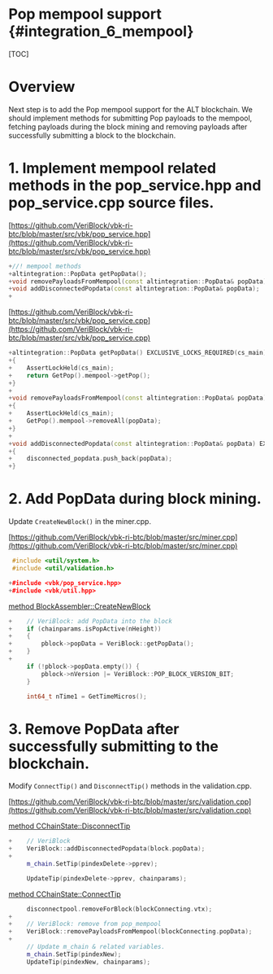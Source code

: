 # Pop mempool support {#integration_6_mempool}

[TOC]

# Overview

Next step is to add the Pop mempool support for the ALT blockchain. We should implement methods for submitting Pop payloads to the mempool, fetching payloads during the block mining and removing payloads after successfully submitting a block to the blockchain.
          
# 1. Implement mempool related methods in the pop_service.hpp and pop_service.cpp source files.

[https://github.com/VeriBlock/vbk-ri-btc/blob/master/src/vbk/pop_service.hpp](https://github.com/VeriBlock/vbk-ri-btc/blob/master/src/vbk/pop_service.hpp)
```cpp
+//! mempool methods
+altintegration::PopData getPopData();
+void removePayloadsFromMempool(const altintegration::PopData& popData);
+void addDisconnectedPopdata(const altintegration::PopData& popData);
+
```

[https://github.com/VeriBlock/vbk-ri-btc/blob/master/src/vbk/pop_service.cpp](https://github.com/VeriBlock/vbk-ri-btc/blob/master/src/vbk/pop_service.cpp)
```cpp
+altintegration::PopData getPopData() EXCLUSIVE_LOCKS_REQUIRED(cs_main)
+{
+    AssertLockHeld(cs_main);
+    return GetPop().mempool->getPop();
+}
+
+void removePayloadsFromMempool(const altintegration::PopData& popData) EXCLUSIVE_LOCKS_REQUIRED(cs_main)
+{
+    AssertLockHeld(cs_main);
+    GetPop().mempool->removeAll(popData);
+}
+
+void addDisconnectedPopdata(const altintegration::PopData& popData) EXCLUSIVE_LOCKS_REQUIRED(cs_main)
+{
+    disconnected_popdata.push_back(popData);
+}
```

# 2. Add PopData during block mining.

Update `CreateNewBlock()` in the miner.cpp.

[https://github.com/VeriBlock/vbk-ri-btc/blob/master/src/miner.cpp](https://github.com/VeriBlock/vbk-ri-btc/blob/master/src/miner.cpp)
```cpp
 #include <util/system.h>
 #include <util/validation.h>

+#include <vbk/pop_service.hpp>
+#include <vbk/util.hpp>
```
[method BlockAssembler::CreateNewBlock](https://github.com/VeriBlock/vbk-ri-btc/blob/master/src/miner.cpp#L96)
```cpp
+    // VeriBlock: add PopData into the block
+    if (chainparams.isPopActive(nHeight))
+    {
+        pblock->popData = VeriBlock::getPopData();
+    }
+
     if (!pblock->popData.empty()) {
         pblock->nVersion |= VeriBlock::POP_BLOCK_VERSION_BIT;
     }

     int64_t nTime1 = GetTimeMicros();
```

# 3. Remove PopData after successfully submitting to the blockchain.

Modify `ConnectTip()` and `DisconnectTip()` methods in the validation.cpp.

[https://github.com/VeriBlock/vbk-ri-btc/blob/master/src/validation.cpp](https://github.com/VeriBlock/vbk-ri-btc/blob/master/src/validation.cpp)

[method CChainState::DisconnectTip](https://github.com/VeriBlock/vbk-ri-btc/blob/master/src/validation.cpp#L2429)
```cpp
+    // VeriBlock
+    VeriBlock::addDisconnectedPopdata(block.popData);
+
     m_chain.SetTip(pindexDelete->pprev);

     UpdateTip(pindexDelete->pprev, chainparams);
```
[method CChainState::ConnectTip](https://github.com/VeriBlock/vbk-ri-btc/blob/master/src/validation.cpp#L2557)
```cpp
     disconnectpool.removeForBlock(blockConnecting.vtx);
+
+    // VeriBlock: remove from pop_mempool
+    VeriBlock::removePayloadsFromMempool(blockConnecting.popData);
+
     // Update m_chain & related variables.
     m_chain.SetTip(pindexNew);
     UpdateTip(pindexNew, chainparams);
```